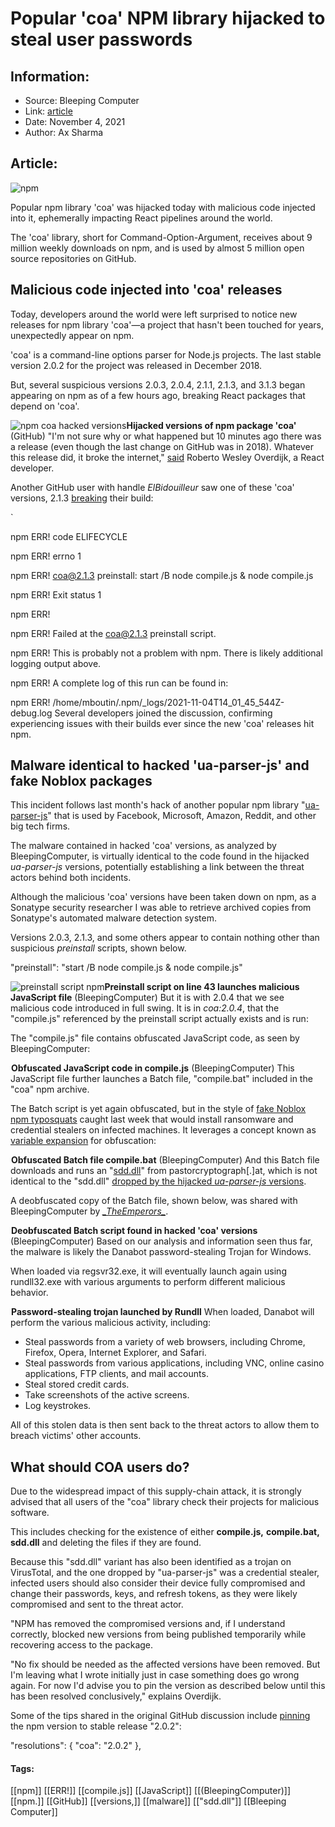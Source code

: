 # Popular 'coa' NPM library hijacked to steal user passwords
### 

## Information:
+ Source: Bleeping Computer
+ Link: [article](https://www.bleepingcomputer.com/news/security/popular-coa-npm-library-hijacked-to-steal-user-passwords/)
+ Date: November 4, 2021
+ Author: Ax Sharma


## Article:
![npm](https://www.bleepstatic.com/content/hl-images/2021/10/23/npm-supply-chain-attack.jpg)


Popular npm library 'coa' was hijacked today with malicious code injected into it, ephemerally impacting React pipelines around the world.


The 'coa' library, short for Command-Option-Argument, receives about 9 million weekly downloads on npm, and is used by almost 5 million open source repositories on GitHub.


Malicious code injected into 'coa' releases
-------------------------------------------


Today, developers around the world were left surprised to notice new releases for npm library 'coa'—a project that hasn't been touched for years, unexpectedly appear on npm.


'coa' is a command-line options parser for Node.js projects. The last stable version 2.0.2 for the project was released in December 2018.


But, several suspicious versions 2.0.3, 2.0.4, 2.1.1, 2.1.3, and 3.1.3 began appearing on npm as of a few hours ago, breaking React packages that depend on 'coa'.



![npm coa hacked versions](https://www.bleepstatic.com/images/news/u/1164866/2021/Nov-2021/npm-coa-hacked/compromised-releases-npm.jpg)**Hijacked versions of npm package 'coa'** (GitHub)
"I'm not sure why or what happened but 10 minutes ago there was a release (even though the last change on GitHub was in 2018). Whatever this release did, it broke the internet," [said](https://github.com/veged/coa/issues/99) Roberto Wesley Overdijk, a React developer.


Another GitHub user with handle *ElBidouilleur* saw one of these 'coa' versions, 2.1.3 [breaking](http://github.com/veged/coa/issues/101) their build:


`  

npm ERR! code ELIFECYCLE  

npm ERR! errno 1  

npm ERR! coa@2.1.3 preinstall: start /B node compile.js & node compile.js  

npm ERR! Exit status 1  

npm ERR!  

npm ERR! Failed at the coa@2.1.3 preinstall script.  

npm ERR! This is probably not a problem with npm. There is likely additional logging output above.  

npm ERR! A complete log of this run can be found in:  

npm ERR! /home/mboutin/.npm/\_logs/2021-11-04T14\_01\_45\_544Z-debug.log
Several developers joined the discussion, confirming experiencing issues with their builds ever since the new 'coa' releases hit npm.


Malware identical to hacked 'ua-parser-js' and fake Noblox packages
-------------------------------------------------------------------


This incident follows last month's hack of another popular npm library "[ua-parser-js](https://www.bleepingcomputer.com/news/security/popular-npm-library-hijacked-to-install-password-stealers-miners/)" that is used by Facebook, Microsoft, Amazon, Reddit, and other big tech firms.


The malware contained in hacked 'coa' versions, as analyzed by BleepingComputer, is virtually identical to the code found in the hijacked *ua-parser-js* versions, potentially establishing a link between the threat actors behind both incidents.


Although the malicious 'coa' versions have been taken down on npm, as a Sonatype security researcher I was able to retrieve archived copies from Sonatype's automated malware detection system.


Versions 2.0.3, 2.1.3, and some others appear to contain nothing other than suspicious *preinstall* scripts, shown below.


"preinstall": "start /B node compile.js & node compile.js"

![preinstall script npm](https://www.bleepstatic.com/images/news/u/1164866/2021/Nov-2021/npm-coa-hacked/pre-install.png)**Preinstall script on line 43 launches malicious JavaScript file** (BleepingComputer)
But it is with 2.0.4 that we see malicious code introduced in full swing. It is in *coa:2.0.4*, that the "compile.js" referenced by the preinstall script actually exists and is run:


The "compile.js" file contains obfuscated JavaScript code, as seen by BleepingComputer:



![compile.js obfuscated code](data:image/gif;base64,R0lGODlhAQABAAAAACH5BAEKAAEALAAAAAABAAEAAAICTAEAOw==)**Obfuscated JavaScript code in compile.js** (BleepingComputer)
This JavaScript file further launches a Batch file, "compile.bat" included in the "coa" npm archive.


The Batch script is yet again obfuscated, but in the style of [fake Noblox npm typosquats](https://www.bleepingcomputer.com/news/security/malicious-npm-libraries-install-ransomware-password-stealer/) caught last week that would install ransomware and credential stealers on infected machines. It leverages a concept known as [variable expansion](https://stackoverflow.com/questions/25324354/windows-batch-files-what-is-variable-expansion-and-what-does-enabledelayedexpa) for obfuscation:



![obfuscated compile.bat file](data:image/gif;base64,R0lGODlhAQABAAAAACH5BAEKAAEALAAAAAABAAEAAAICTAEAOw==)**Obfuscated Batch file compile.bat** (BleepingComputer)
And this Batch file downloads and runs an "[sdd.dll](https://www.virustotal.com/gui/file/f53ef1ed12f9ba49831ea33100083c9a92bc8adc6620f8a3b36a2d9ae2eb8591)" from pastorcryptograph[.]at, which is not identical to the "sdd.dll" [dropped by the hijacked *ua-parser-js* versions](https://www.virustotal.com/gui/file/2a3acdcd76575762b18c18c644a745125f55ce121f742d2aad962521bc7f25fd).


A deobfuscated copy of the Batch file, shown below, was shared with BleepingComputer by [*\_TheEmperors\_*](https://twitter.com/_TheEmperors_).



![deofuscated batch script](data:image/gif;base64,R0lGODlhAQABAAAAACH5BAEKAAEALAAAAAABAAEAAAICTAEAOw==)**Deobfuscated Batch script found in hacked 'coa' versions** (BleepingComputer)
Based on our analysis and information seen thus far, the malware is likely the Danabot password-stealing Trojan for Windows.


When loaded via regsvr32.exe, it will eventually launch again using rundll32.exe with various arguments to perform different malicious behavior.



![Password-stealing trojan launched by Rundll](data:image/gif;base64,R0lGODlhAQABAAAAACH5BAEKAAEALAAAAAABAAEAAAICTAEAOw==)**Password-stealing trojan launched by Rundll**
When loaded, Danabot will perform the various malicious activity, including:


* Steal passwords from a variety of web browsers, including Chrome, Firefox, Opera, Internet Explorer, and Safari.
* Steal passwords from various applications, including VNC, online casino applications, FTP clients, and mail accounts.
* Steal stored credit cards.
* Take screenshots of the active screens.
* Log keystrokes.


All of this stolen data is then sent back to the threat actors to allow them to breach victims' other accounts.


What should COA users do?
-------------------------


Due to the widespread impact of this supply-chain attack, it is strongly advised that all users of the "coa" library check their projects for malicious software.


This includes checking for the existence of either **compile.js,** **compile.bat, sdd.dll** and deleting the files if they are found.


Because this "sdd.dll" variant has also been identified as a trojan on VirusTotal, and the one dropped by "ua-parser-js" was a credential stealer, infected users should also consider their device fully compromised and change their passwords, keys, and refresh tokens, as they were likely compromised and sent to the threat actor.


"NPM has removed the compromised versions and, if I understand correctly, blocked new versions from being published temporarily while recovering access to the package.


"No fix should be needed as the affected versions have been removed. But I'm leaving what I wrote initially just in case something does go wrong again. For now I'd advise you to pin the version as described below until this has been resolved conclusively," explains Overdijk.


Some of the tips shared in the original GitHub discussion include [pinning](https://github.com/veged/coa/issues/99#issue-1044749810) the npm version to stable release "2.0.2":


"resolutions": { "coa": "2.0.2" },


#### Tags:
[[npm]] [[ERR!]] [[compile.js]] [[JavaScript]] [[(BleepingComputer)]] [[npm.]] [[GitHub]] [[versions,]] [[malware]] [["sdd.dll"]] [[Bleeping Computer]]
